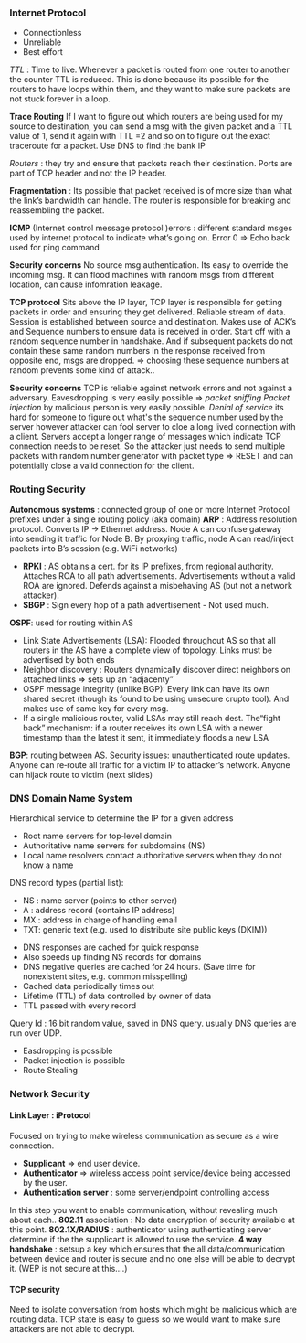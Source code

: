 ### Internet Protocol

* Connectionless 
* Unreliable 
* Best effort

_TTL_ : Time to live. Whenever a packet is routed from one router to another the counter TTL is reduced. 
This is done because its possible for the routers to have loops within them, and they want to make sure packets are not stuck forever in a loop.  

**Trace Routing** If I want to figure out which routers are being used for my source to destination, you can send a msg 
with the given packet and a TTL value of 1, send it again with TTL =2 and so on to figure out the exact traceroute for a packet. 
Use DNS to find the bank IP

_Routers_ : they try and ensure that packets reach their destination.
Ports are part of TCP header and not the IP header.

__Fragmentation__ : Its possible that packet received is of more size than what the link’s bandwidth can handle. 
The router is responsible for breaking and reassembling the packet. 

__ICMP__ (Internet control message protocol )errors : different standard msges used by internet protocol to indicate what’s 
going on. Error 0 => Echo back used for ping command 

**Security concerns** No source msg authentication. Its easy to override the incoming msg. It can flood machines with 
random msgs from different location, can cause infomration leakage.

**TCP protocol** Sits above the IP layer, TCP layer is responsible for getting packets in order and ensuring they 
get delivered. Reliable stream of data. Session is established between source and destination. Makes use of ACK’s and 
Sequence numbers to ensure data is received in order. Start off with a random sequence number in handshake. And if subsequent 
packets do not contain these same random numbers in the response received from opposite end, msgs are dropped. 
=> choosing these sequence numbers at random prevents some kind of attack.. 

**Security concerns** TCP is reliable against network errors and not against a adversary. 
Eavesdropping is very easily possible => _packet sniffing_ 
_Packet injection_ by malicious person is very easily possible. 
_Denial of service_ its hard for someone to figure out what's the sequence number used by the server however attacker can fool
server to cloe  a long lived connection with a client. Servers accept a longer range of messages which indicate TCP connection 
needs to be reset. So the attacker just needs to send multiple packets with random number generator with packet 
type => RESET and can potentially close a valid connection for the client.  

### Routing Security
__Autonomous systems__ : connected group of one or more Internet Protocol prefixes under a single routing policy (aka domain)
__ARP__ : Address resolution protocol. Converts IP -> Ethernet address. Node A can confuse gateway into sending it traffic for Node B. By proxying traffic, node A can read/inject packets into B’s session (e.g. WiFi networks)
* __RPKI__ : AS obtains a cert. for its IP prefixes, from regional authority. Attaches ROA to all path advertisements. Advertisements without a valid ROA are ignored. Defends against a misbehaving AS (but not a network attacker). 
* __SBGP__ : Sign every hop of a path advertisement - Not used much. 

__OSPF__: used for routing within AS 
* Link State Advertisements (LSA): Flooded throughout AS so that all routers in the AS have a complete view of  topology. Links must be advertised by both ends
* Neighbor discovery : Routers dynamically discover direct neighbors on attached links ⇒ sets up an “adjacenty”
* OSPF message integrity (unlike BGP):  Every link can have its own shared secret (though its found to be using unsecure crupto tool). And makes use of same key for every msg. 
* If a single malicious router, valid LSAs may still reach dest. The“fight back” mechanism: if a router receives its own LSA with a newer timestamp than the latest it sent, it immediately floods a new LSA

__BGP__: routing between AS.  Security issues: unauthenticated route updates. Anyone can re‐route all traffic for a victim IP to attacker’s network. Anyone can hijack route to victim (next slides)


### DNS Domain Name System
Hierarchical service to determine the IP for a given address
* Root name servers for top‐level domain
* Authoritative name servers for subdomains (NS)
* Local name resolvers contact authoritative servers when they do not know a name

DNS record types (partial list):
- NS : name server (points to other server)
- A  : address record (contains IP address)
- MX : address in charge of handling email
- TXT: generic text (e.g. used to distribute site public keys (DKIM)) 

* DNS responses are cached for quick response 
* Also speeds up finding NS records for domains 
* DNS negative queries are cached for 24 hours. (Save time for nonexistent sites, e.g. common misspelling)
* Cached data periodically times out
* Lifetime (TTL) of data controlled by owner of data
* TTL passed with every record

Query Id : 16 bit random value, saved in DNS query. usually DNS queries are run over UDP. 

* Easdropping is possible 
* Packet injection is possible 
* Route Stealing 

### Network Security  

#### Link Layer : iProtocol 
Focused on trying to make wireless communication as secure as a wire connection. 
* __Supplicant__ => end user device. 
* __Authenticator__ => wireless access point service/device being accessed by the user. 
* __Authentication server__ : some server/endpoint controlling access 

In this step you want to enable communication, without revealing much about each.. 
__802.11__ association : No data encryption of security available at this point. 
__802.1X/RADIUS__ : authenticator using authenticating server determine if the the supplicant is allowed to use the service. 
__4 way handshake__ : setsup a key which ensures that the all data/communication between device and router is secure and no one else will be able to decrypt it. (WEP is not secure at this....)

#### TCP security
Need to isolate conversation from hosts which might be malicious which are routing data. TCP state is easy to guess so we would want to make sure attackers are not able to decrypt. 




